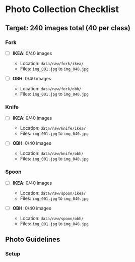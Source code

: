 # Photo Collection Checklist

## Target: 240 images total (40 per class)

### Fork

- [ ] **IKEA**: 0/40 images
  - Location: `data/raw/fork/ikea/`
  - Files: `img_001.jpg` to `img_040.jpg`

- [ ] **OBH**: 0/40 images
  - Location: `data/raw/fork/obh/`
  - Files: `img_001.jpg` to `img_040.jpg`

### Knife

- [ ] **IKEA**: 0/40 images
  - Location: `data/raw/knife/ikea/`
  - Files: `img_001.jpg` to `img_040.jpg`

- [ ] **OBH**: 0/40 images
  - Location: `data/raw/knife/obh/`
  - Files: `img_001.jpg` to `img_040.jpg`

### Spoon

- [ ] **IKEA**: 0/40 images
  - Location: `data/raw/spoon/ikea/`
  - Files: `img_001.jpg` to `img_040.jpg`

- [ ] **OBH**: 0/40 images
  - Location: `data/raw/spoon/obh/`
  - Files: `img_001.jpg` to `img_040.jpg`

## Photo Guidelines

### Setup
